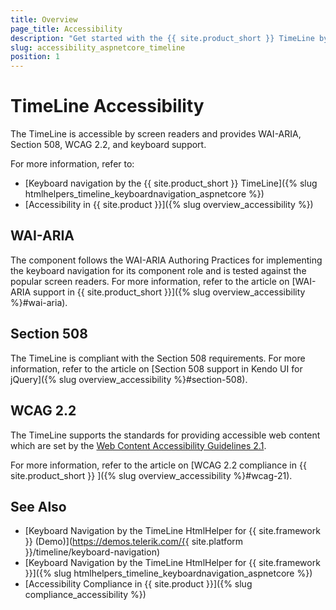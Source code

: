 ```yaml
---
title: Overview
page_title: Accessibility
description: "Get started with the {{ site.product_short }} TimeLine by Telerik UI and learn about its accessibility support for WAI-ARIA, Section 508, and WCAG 2.2."
slug: accessibility_aspnetcore_timeline
position: 1
---
```


# TimeLine Accessibility

The TimeLine is accessible by screen readers and provides WAI-ARIA, Section 508, WCAG 2.2, and keyboard support.

For more information, refer to:
* [Keyboard navigation by the {{ site.product_short }} TimeLine]({% slug htmlhelpers_timeline_keyboardnavigation_aspnetcore %})
* [Accessibility in {{ site.product }}]({% slug overview_accessibility %})

## WAI-ARIA

The component follows the WAI-ARIA Authoring Practices for implementing the keyboard navigation for its component role and is tested against the popular screen readers. For more information, refer to the article on [WAI-ARIA support in {{ site.product_short }}]({% slug overview_accessibility %}#wai-aria).

## Section 508

The TimeLine is compliant with the Section 508 requirements. For more information, refer to the article on [Section 508 support in Kendo UI for jQuery]({% slug overview_accessibility %}#section-508).

## WCAG 2.2

The TimeLine supports the standards for providing accessible web content which are set by the [Web Content Accessibility Guidelines 2.1](https://www.w3.org/TR/WCAG/).

For more information, refer to the article on [WCAG 2.2 compliance in {{ site.product_short }} ]({% slug overview_accessibility %}#wcag-21).

## See Also

* [Keyboard Navigation by the TimeLine HtmlHelper for {{ site.framework }} (Demo)](https://demos.telerik.com/{{ site.platform }}/timeline/keyboard-navigation)
* [Keyboard Navigation by the TimeLine HtmlHelper for {{ site.framework }}]({% slug htmlhelpers_timeline_keyboardnavigation_aspnetcore %})
* [Accessibility Compliance in {{ site.product }}]({% slug compliance_accessibility %})
